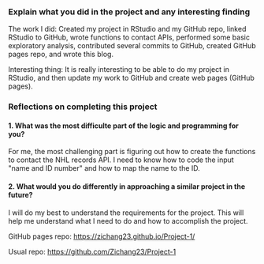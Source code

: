 ### Explain what you did in the project and any interesting finding 

The work I did: Created my project in RStudio and my GitHub repo, linked RStudio to GitHub, wrote functions to contact APIs, performed some basic exploratory analysis, contributed several commits to GitHub, created GitHub pages repo, and wrote this blog.

Interesting thing: It is really interesting to be able to do my project in RStudio, and then update my work to GitHub and create web pages (GitHub pages).

### Reflections on completing this project

#### 1. What was the most difficulte part of the logic and programming for you?

For me, the most challenging part is figuring out how to create the functions to contact the NHL records API. I need to know how to code the input "name and ID number" and how to map the name to the ID.

#### 2. What would you do differently in approaching a similar project in the future?

I will do my best to understand the requirements for the project. This will help me understand what I need to do and how to accomplish the project.



GitHub pages repo: https://zichang23.github.io/Project-1/

Usual repo: https://github.com/Zichang23/Project-1
